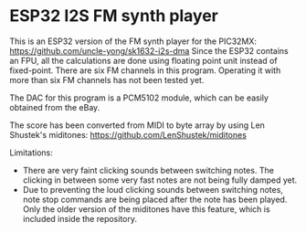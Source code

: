 # ESP32 I2S FM synth player
This is an ESP32 version of the FM synth player for the PIC32MX: https://github.com/uncle-yong/sk1632-i2s-dma
Since the ESP32 contains an FPU, all the calculations are done using floating point unit instead of fixed-point.
There are six FM channels in this program. Operating it with more than six FM channels has not been tested yet.

The DAC for this program is a PCM5102 module, which can be easily obtained from the eBay.

The score has been converted from MIDI to byte array by using Len Shustek's miditones: https://github.com/LenShustek/miditones

Limitations: 
- There are very faint clicking sounds between switching notes. The clicking in between some very fast notes are not being fully damped yet.
- Due to preventing the loud clicking sounds between switching notes, note stop commands are being placed after the note has been played. Only the older version of the miditones have this feature, which is included inside the repository.
